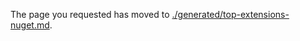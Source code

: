 <!-- TODO:  deprecate this document by removing it.  It has been  replaced by portalfx-extensions-onboarding-nuget.md documents  -->

The page you requested has moved to [./generated/top-extensions-nuget.md](./generated/top-extensions-nuget.md). 
